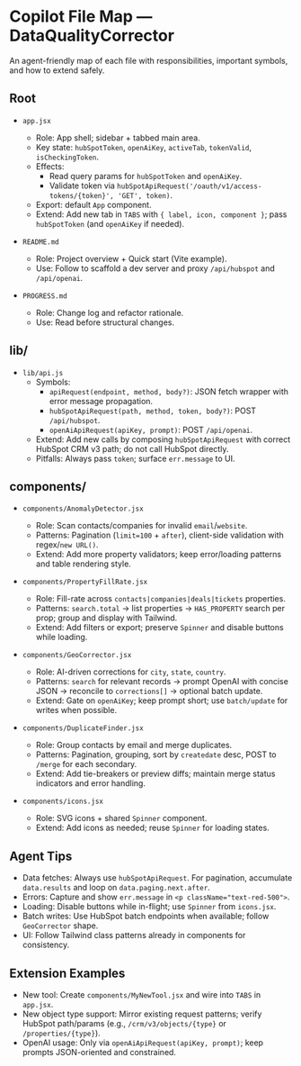 # Copilot File Map — DataQualityCorrector

An agent-friendly map of each file with responsibilities, important symbols, and how to extend safely.

## Root
- `app.jsx`
  - Role: App shell; sidebar + tabbed main area.
  - Key state: `hubSpotToken`, `openAiKey`, `activeTab`, `tokenValid`, `isCheckingToken`.
  - Effects:
    - Read query params for `hubSpotToken` and `openAiKey`.
    - Validate token via `hubSpotApiRequest('/oauth/v1/access-tokens/{token}', 'GET', token)`.
  - Export: default `App` component.
  - Extend: Add new tab in `TABS` with `{ label, icon, component }`; pass `hubSpotToken` (and `openAiKey` if needed).

- `README.md`
  - Role: Project overview + Quick start (Vite example).
  - Use: Follow to scaffold a dev server and proxy `/api/hubspot` and `/api/openai`.

- `PROGRESS.md`
  - Role: Change log and refactor rationale.
  - Use: Read before structural changes.

## lib/
- `lib/api.js`
  - Symbols:
    - `apiRequest(endpoint, method, body?)`: JSON fetch wrapper with error message propagation.
    - `hubSpotApiRequest(path, method, token, body?)`: POST `/api/hubspot`.
    - `openAiApiRequest(apiKey, prompt)`: POST `/api/openai`.
  - Extend: Add new calls by composing `hubSpotApiRequest` with correct HubSpot CRM v3 path; do not call HubSpot directly.
  - Pitfalls: Always pass `token`; surface `err.message` to UI.

## components/
- `components/AnomalyDetector.jsx`
  - Role: Scan contacts/companies for invalid `email`/`website`.
  - Patterns: Pagination (`limit=100` + `after`), client-side validation with regex/`new URL()`.
  - Extend: Add more property validators; keep error/loading patterns and table rendering style.

- `components/PropertyFillRate.jsx`
  - Role: Fill-rate across `contacts|companies|deals|tickets` properties.
  - Patterns: `search.total` → list properties → `HAS_PROPERTY` search per prop; group and display with Tailwind.
  - Extend: Add filters or export; preserve `Spinner` and disable buttons while loading.

- `components/GeoCorrector.jsx`
  - Role: AI-driven corrections for `city`, `state`, `country`.
  - Patterns: `search` for relevant records → prompt OpenAI with concise JSON → reconcile to `corrections[]` → optional batch update.
  - Extend: Gate on `openAiKey`; keep prompt short; use `batch/update` for writes when possible.

- `components/DuplicateFinder.jsx`
  - Role: Group contacts by email and merge duplicates.
  - Patterns: Pagination, grouping, sort by `createdate` desc, POST to `/merge` for each secondary.
  - Extend: Add tie-breakers or preview diffs; maintain merge status indicators and error handling.

- `components/icons.jsx`
  - Role: SVG icons + shared `Spinner` component.
  - Extend: Add icons as needed; reuse `Spinner` for loading states.

## Agent Tips
- Data fetches: Always use `hubSpotApiRequest`. For pagination, accumulate `data.results` and loop on `data.paging.next.after`.
- Errors: Capture and show `err.message` in `<p className="text-red-500">`.
- Loading: Disable buttons while in-flight; use `Spinner` from `icons.jsx`.
- Batch writes: Use HubSpot batch endpoints when available; follow `GeoCorrector` shape.
- UI: Follow Tailwind class patterns already in components for consistency.

## Extension Examples
- New tool: Create `components/MyNewTool.jsx` and wire into `TABS` in `app.jsx`.
- New object type support: Mirror existing request patterns; verify HubSpot path/params (e.g., `/crm/v3/objects/{type}` or `/properties/{type}`).
- OpenAI usage: Only via `openAiApiRequest(apiKey, prompt)`; keep prompts JSON-oriented and constrained.
